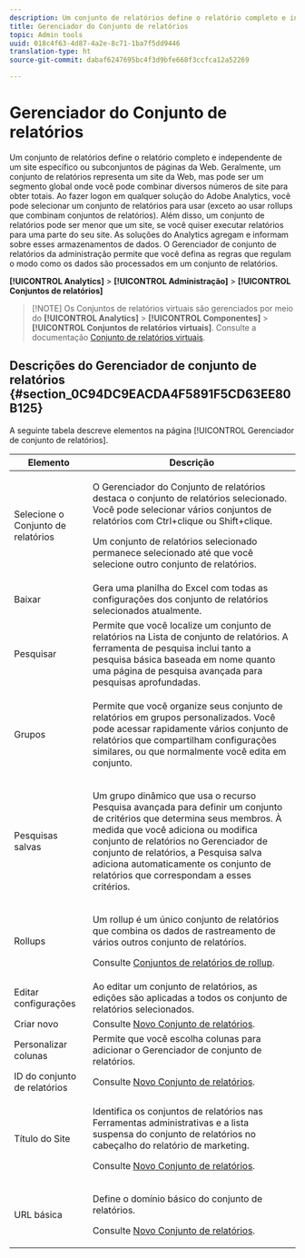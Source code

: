```yaml
---
description: Um conjunto de relatórios define o relatório completo e independente de um site específico ou subconjuntos de páginas da Web. Geralmente, um conjunto de relatórios representa um site da Web, mas pode ser um segmento global onde você pode combinar diversos números de site para obter totais. Ao fazer logon em qualquer solução do Adobe Analytics, você pode selecionar um conjunto de relatórios para usar (exceto ao usar rollups que combinam conjuntos de relatórios). Além disso, um conjunto de relatórios pode ser menor que um site, se você quiser executar relatórios para uma parte do seu site. As soluções do Analytics agregam e informam sobre esses armazenamentos de dados. O Gerenciador de conjunto de relatórios da administração permite que você defina as regras que regulam o modo como os dados são processados em um conjunto de relatórios.
title: Gerenciador do Conjunto de relatórios
topic: Admin tools
uuid: 018c4f63-4d87-4a2e-8c71-1ba7f5dd9446
translation-type: ht
source-git-commit: dabaf6247695bc4f3d9bfe668f3ccfca12a52269

---
```



# Gerenciador do Conjunto de relatórios

Um conjunto de relatórios define o relatório completo e independente de um site específico ou subconjuntos de páginas da Web. Geralmente, um conjunto de relatórios representa um site da Web, mas pode ser um segmento global onde você pode combinar diversos números de site para obter totais. Ao fazer logon em qualquer solução do Adobe Analytics, você pode selecionar um conjunto de relatórios para usar (exceto ao usar rollups que combinam conjuntos de relatórios). Além disso, um conjunto de relatórios pode ser menor que um site, se você quiser executar relatórios para uma parte do seu site. As soluções do Analytics agregam e informam sobre esses armazenamentos de dados. O Gerenciador de conjunto de relatórios da administração permite que você defina as regras que regulam o modo como os dados são processados em um conjunto de relatórios.

**[!UICONTROL Analytics]** > **[!UICONTROL Administração]** > **[!UICONTROL Conjuntos de relatórios]**

>[!NOTE] Os Conjuntos de relatórios virtuais são gerenciados por meio do **[!UICONTROL Analytics]** > **[!UICONTROL Componentes]** > **[!UICONTROL Conjuntos de relatórios virtuais]**. Consulte a documentação [Conjunto de relatórios virtuais](/help/components/vrs/vrs-about.md).

## Descrições do Gerenciador de conjunto de relatórios {#section_0C94DC9EACDA4F5891F5CD63EE80B125}

A seguinte tabela descreve elementos na página [!UICONTROL Gerenciador de conjunto de relatórios].

<table id="table_F739FBD8DB8D409E916F12F61C5953D0"> 
 <thead> 
  <tr> 
   <th colname="col1" class="entry"> Elemento </th> 
   <th colname="col2" class="entry"> Descrição </th> 
  </tr> 
 </thead>
 <tbody> 
  <tr> 
   <td colname="col1"> <span class="wintitle"> Selecione o Conjunto de relatórios</span> </td> 
   <td colname="col2"> <p>O <span class="wintitle">Gerenciador do Conjunto de relatórios</span> destaca o conjunto de relatórios selecionado. Você pode selecionar vários conjuntos de relatórios com <span class="uicontrol">Ctrl+clique</span> ou <span class="uicontrol">Shift+clique</span>. </p> <p>Um conjunto de relatórios selecionado permanece selecionado até que você selecione outro conjunto de relatórios. </p> </td> 
  </tr> 
  <tr> 
   <td colname="col1"> <span class="wintitle"> Baixar</span> </td> 
   <td colname="col2"> Gera uma planilha do Excel com todas as configurações dos conjunto de relatórios selecionados atualmente. </td> 
  </tr> 
  <tr> 
   <td colname="col1"> <span class="wintitle"> Pesquisar</span> </td> 
   <td colname="col2"> Permite que você localize um conjunto de relatórios na Lista de conjunto de relatórios. A ferramenta de pesquisa inclui tanto a pesquisa básica baseada em nome quanto uma página de pesquisa avançada para pesquisas aprofundadas. </td> 
  </tr> 
  <tr> 
   <td colname="col1"> <span class="wintitle"> Grupos</span> </td> 
   <td colname="col2"> <p>Permite que você organize seus conjunto de relatórios em grupos personalizados. Você pode acessar rapidamente vários conjunto de relatórios que compartilham configurações similares, ou que normalmente você edita em conjunto. </p> </td> 
  </tr> 
  <tr> 
   <td colname="col1"> <span class="wintitle"> Pesquisas salvas</span> </td> 
   <td colname="col2"> <p>Um grupo dinâmico que usa o recurso <span class="wintitle">Pesquisa avançada</span> para definir um conjunto de critérios que determina seus membros. À medida que você adiciona ou modifica conjunto de relatórios no <span class="wintitle">Gerenciador de conjunto de relatórios</span>, a <span class="wintitle">Pesquisa salva</span> adiciona automaticamente os conjunto de relatórios que correspondam a esses critérios. </p> </td> 
  </tr> 
  <tr> 
   <td colname="col1"> <span class="wintitle"> Rollups</span> </td> 
   <td colname="col2"> <p>Um rollup é um único conjunto de relatórios que combina os dados de rastreamento de vários outros conjunto de relatórios. </p> <p>Consulte <a href="/help/admin/c-manage-report-suites/rollup-report-suite.md"> Conjuntos de relatórios de rollup</a>. </p> </td> 
  </tr> 
  <tr> 
   <td colname="col1"> <span class="wintitle"> Editar configurações</span> </td> 
   <td colname="col2"> Ao editar um conjunto de relatórios, as edições são aplicadas a todos os conjunto de relatórios selecionados. </td> 
  </tr> 
  <tr> 
   <td colname="col1"> <span class="wintitle"> Criar novo</span> </td> 
   <td colname="col2">Consulte <a href="/help/admin/c-manage-report-suites/c-new-report-suite/new-report-suite.md">Novo Conjunto de relatórios</a>. </td> 
  </tr> 
  <tr> 
   <td colname="col1"> <span class="wintitle"> Personalizar colunas</span> </td> 
   <td colname="col2">Permite que você escolha colunas para adicionar o <span class="wintitle">Gerenciador de conjunto de relatórios</span>. </td> 
  </tr> 
  <tr> 
   <td colname="col1"> <span class="wintitle"> ID do conjunto de relatórios</span> </td> 
   <td colname="col2">Consulte <a href="/help/admin/c-manage-report-suites/c-new-report-suite/new-report-suite.md">Novo Conjunto de relatórios</a>. </td> 
  </tr> 
  <tr> 
   <td colname="col1"> <span class="wintitle"> Título do Site</span> </td> 
   <td colname="col2"> <p>Identifica os conjuntos de relatórios nas Ferramentas administrativas e a lista suspensa do conjunto de relatórios no cabeçalho do relatório de marketing. </p> <p>Consulte <a href="/help/admin/c-manage-report-suites/c-new-report-suite/new-report-suite.md">Novo Conjunto de relatórios</a>. </p> </td> 
  </tr> 
  <tr> 
   <td colname="col1"> <span class="wintitle"> URL básica</span> </td> 
   <td colname="col2"> <p>Define o domínio básico do conjunto de relatórios. </p> <p>Consulte <a href="/help/admin/c-manage-report-suites/c-new-report-suite/new-report-suite.md">Novo Conjunto de relatórios</a>. </p> </td> 
  </tr> 
 </tbody> 
</table>

